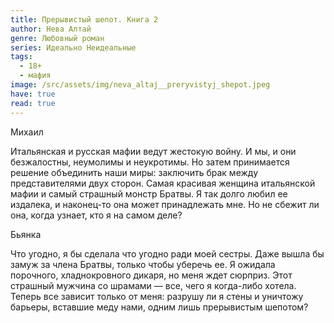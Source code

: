 ```yaml
---
title: Прерывистый шепот. Книга 2
author: Нева Алтай
genre: Любовный роман
series: Идеально Неидеальные
tags:
  - 18+
  - мафия
image: /src/assets/img/neva_altaj__preryvistyj_shepot.jpeg
have: true
read: true
---
```

Михаил

Итальянская и русская мафии ведут жестокую войну.
И мы, и они безжалостны, неумолимы и неукротимы.
Но затем принимается решение объединить наши миры:
заключить брак между представителями двух сторон.
Самая красивая женщина итальянской мафии
и самый страшный монстр Братвы.
Я так долго любил ее издалека,
и наконец-то она может принадлежать мне.
Но не сбежит ли она, когда узнает, кто я на самом деле?

Бьянка

Что угодно, я бы сделала что угодно ради моей сестры.
Даже вышла бы замуж за члена Братвы, только чтобы уберечь ее.
Я ожидала порочного, хладнокровного дикаря,
но меня ждет сюрприз.
Этот страшный мужчина со шрамами —
все, чего я когда-либо хотела.
Теперь все зависит только от меня:
разрушу ли я стены и уничтожу барьеры, вставшие меду нами,
одним лишь прерывистым шепотом?

